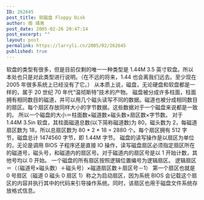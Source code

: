 ```yaml
---
ID: 262645
post_title: 软磁盘 Floppy Disk
author: 南 靖男
post_date: 2005-02-26 20:47:14
post_excerpt: ""
layout: post
permalink: https://larryli.cn/2005/02/262645
published: true
---
```

软盘的类型有很多，但是目前仅剩的唯一一种类型是 1.44M 3.5 英寸软盘。所以本处也只是对此类型进行说明。（在不远的将来，1.44 也会离我们远去。至少现在 2005 年很多系统上已经没有了它。）
从本质上说，磁盘，无论硬盘和软盘都是一样的，属于 20 世纪 70 年代“温彻斯特”技术的产物。
磁盘被分成许多柱面，柱面拥有相同数目的磁道，并可以用几个磁头读写不同的数据。磁道也被分成相同数目的扇区。每个扇区存放同样大小的字节数据。这些数据对于一个磁盘来说都是一致的。
所以一个磁盘的大小＝柱面数×磁道数×磁头数×扇区数×字节数。
对于 1.44M 3.5in 软盘，其柱面磁道总数(以下简称磁道数)为 80，磁头数为 2，每磁道扇区数为 18，所以总扇区数为 80 * 2 * 18 = 2880 个。每个扇区拥有 512 字节，磁盘总计 1474560 字节，即 1.44M 字节。
磁盘的读写操作是以扇区为单位的，无论是调用 BIOS 子程序还是直接 IO 操作，读写磁盘扇区必须指定扇区所在的磁道号，磁头号，和磁道内的扇区号。对于磁道内的扇区号是以 1 开始计数，其他号均以 0 开始。
一个磁盘的所有扇区按照逻辑位置编号为逻辑扇区。
逻辑扇区＝（（磁道号×磁头数）＋磁头号）×磁道扇区数＋扇区号－1）
第一个扇区也就是 0 号扇区（磁道 0 磁头 0 扇区 1）称之为启动扇区，因为系统 BIOS 会记载这个扇区的内容并执行其中的代码来引导操作系统。同时，该扇区也用于磁盘文件系统存放格式信息。